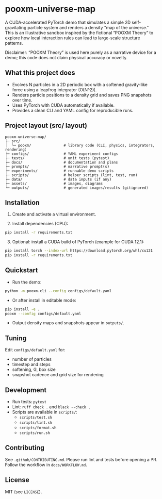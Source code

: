 # pooxm-universe-map

A CUDA-accelerated PyTorch demo that simulates a simple 2D self-gravitating particle system and renders a density “map of the universe.” This is an illustrative sandbox inspired by the fictional “POOXM Theory” to explore how local interaction rules can lead to large-scale structure patterns.

Disclaimer: “POOXM Theory” is used here purely as a narrative device for a demo; this code does not claim physical accuracy or novelty.

## What this project does

- Evolves N particles in a 2D periodic box with a softened gravity-like force using a leapfrog integrator (O(N^2)).
- Renders particle positions to a density grid and saves PNG snapshots over time.
- Uses PyTorch with CUDA automatically if available.
- Provides a clean CLI and YAML config for reproducible runs.

## Project layout (src/ layout)

```text
pooxm-universe-map/
├─ src/
│  └─ pooxm/               # library code (CLI, physics, integrators, rendering)
├─ configs/                # YAML experiment configs
├─ tests/                  # unit tests (pytest)
├─ docs/                   # documentation and plans
├─ prompts/                # narrative prompt(s)
├─ experiments/            # runnable demo scripts
├─ scripts/                # helper scripts (lint, test, run)
├─ data/                   # data inputs (if any)
├─ assets/                 # images, diagrams
└─ outputs/                # generated images/results (gitignored)
```

## Installation

1) Create and activate a virtual environment.

2) Install dependencies (CPU):

```bash
pip install -r requirements.txt
```

3. Optional: install a CUDA build of PyTorch (example for CUDA 12.1):

```bash
pip install torch --index-url https://download.pytorch.org/whl/cu121
pip install -r requirements.txt
```

## Quickstart

- Run the demo:

```bash
python -m pooxm.cli --config configs/default.yaml
```

- Or after install in editable mode:

```bash
pip install -e .
pooxm --config configs/default.yaml
```

- Output density maps and snapshots appear in `outputs/`.

## Tuning

Edit `configs/default.yaml` for:

- number of particles
- timestep and steps
- softening, G, box size
- snapshot cadence and grid size for rendering

## Development

- Run tests: `pytest`
- Lint: `ruff check .` and `black --check .`
- Scripts are available in `scripts/`:
  - `scripts/test.sh`
  - `scripts/lint.sh`
  - `scripts/format.sh`
  - `scripts/run.sh`

## Contributing
See `.github/CONTRIBUTING.md`. Please run lint and tests before opening a PR. Follow the workflow in `docs/WORKFLOW.md`.

## License
MIT (see `LICENSE`).
